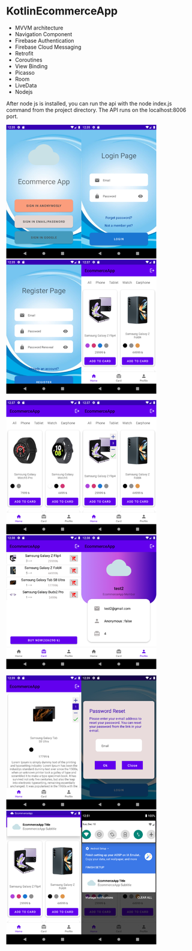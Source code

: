 # KotlinEcommerceApp

- MVVM architecture
- Navigation Component
- Firebase Authentication
- Firebase Cloud Messaging
- Retrofit
- Coroutines
- View Binding
- Picasso
- Room
- LiveData
- Nodejs

After node js is installed, you can run the api with the node index.js command from the project directory. The API runs on the localhost:8006 port.

<img 
src="https://github.com/anilyilmaz108/KotlinEcommerceApp/blob/main/github_images/1.png" width="200"/><img src="https://github.com/anilyilmaz108/KotlinEcommerceApp/blob/main/github_images/2.png" width="200"/><img src="https://github.com/anilyilmaz108/KotlinEcommerceApp/blob/main/github_images/3.png" width="200"/><img src="https://github.com/anilyilmaz108/KotlinEcommerceApp/blob/main/github_images/4.png" width="200"/>

<img 
src="https://github.com/anilyilmaz108/KotlinEcommerceApp/blob/main/github_images/5.png" width="200"/><img src="https://github.com/anilyilmaz108/KotlinEcommerceApp/blob/main/github_images/6.png" width="200"/><img src="https://github.com/anilyilmaz108/KotlinEcommerceApp/blob/main/github_images/7.png" width="200"/><img src="https://github.com/anilyilmaz108/KotlinEcommerceApp/blob/main/github_images/8.png" width="200"/>

<img 
src="https://github.com/anilyilmaz108/KotlinEcommerceApp/blob/main/github_images/9.png" width="200"/><img src="https://github.com/anilyilmaz108/KotlinEcommerceApp/blob/main/github_images/10.png" width="200"/><img src="https://github.com/anilyilmaz108/KotlinEcommerceApp/blob/main/github_images/11.png" width="200"/><img src="https://github.com/anilyilmaz108/KotlinEcommerceApp/blob/main/github_images/12.png" width="200"/>

